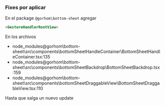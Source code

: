 ### Fixes por aplicar
En el package `@gorhom\bottom-sheet` agregar
```html
<GestureHandlerRootView>
```
En los archivos
- node_modules\@gorhom\bottom-sheet\src\components\bottomSheetHandleContainer\BottomSheetHandleContainer.tsx:135
- node_modules\@gorhom\bottom-sheet\src\components\bottomSheetBackdrop\BottomSheetBackdrop.tsx:159
- node_modules\@gorhom\bottom-sheet\src\components\bottomSheetDraggableView\BottomSheetDraggableView.tsx:110

Hasta que salga un nuevo update
